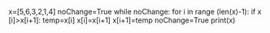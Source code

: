 x=[5,6,3,2,1,4]
noChange=True
while noChange:
    for i in range (len(x)-1):
        if x [i]>x[i+1]:
            temp=x[i]
            x[i]=x[i+1]
            x[i+1]=temp
            noChange=True
print(x)
